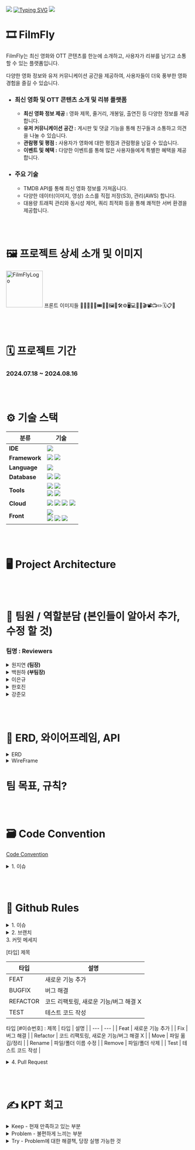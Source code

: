 <img src="https://capsule-render.vercel.app/api?type=waving&color=BDBDC8&height=100&section=header" />
<a href="https://git.io/typing-svg"><img src="https://readme-typing-svg.demolab.com?font=Fira+Code&weight=500&size=60&pause=1000&color=081D26&center=true&vCenter=true&width=435&lines=🎞️FILM-FLY" alt="Typing SVG" /></a>
<img src="https://capsule-render.vercel.app/api?type=waving&color=BDBDC8&height=100&section=footer" />

# 🎞️ FilmFly
 FilmFly는 최신 영화와 OTT 콘텐츠를 한눈에 소개하고, 사용자가 리뷰를 남기고 소통할 수 있는 플랫폼입니다.

 다양한 영화 정보와 유저 커뮤니케이션 공간을 제공하여, 사용자들이 더욱 풍부한 영화 경험을 즐길 수 있습니다.
- ### 최신 영화 및 OTT 콘텐츠 소개 및 리뷰 플랫폼
    - **최신 영화 정보 제공 :** 영화 제목, 줄거리, 개봉일, 출연진 등 다양한 정보를 제공합니다.
    - **유저 커뮤니케이션 공간 :** 게시판 및 댓글 기능을 통해 친구들과 소통하고 의견을 나눌 수 있습니다.
    - **관람평 및 평점 :** 사용자가 영화에 대한 평점과 관람평을 남길 수 있습니다.
    - **이벤트 및 혜택 :** 다양한 이벤트를 통해 많은 사용자들에게 특별한 혜택을 제공합니다.
- ### 주요 기술
    - TMDB API를 통해 최신 영화 정보를 가져옵니다.
    - 다양한 데이터(이미지, 영상) 소스를 직접 저장(S3), 관리(AWS) 합니다.
    - 대용량 트래픽 관리와 동시성 제어, 쿼리 최적화 등을 통해 쾌적한 서버 환경을 제공합니다.

<br/><br/>
# 🖼️ 프로젝트 상세 소개 및 이미지
<img src="https://private-user-images.githubusercontent.com/167170478/357312039-9f8ae500-ba16-4136-a4a2-ca8654ed6192.png?jwt=eyJhbGciOiJIUzI1NiIsInR5cCI6IkpXVCJ9.eyJpc3MiOiJnaXRodWIuY29tIiwiYXVkIjoicmF3LmdpdGh1YnVzZXJjb250ZW50LmNvbSIsImtleSI6ImtleTUiLCJleHAiOjE3MjM1MzM5NDcsIm5iZiI6MTcyMzUzMzY0NywicGF0aCI6Ii8xNjcxNzA0NzgvMzU3MzEyMDM5LTlmOGFlNTAwLWJhMTYtNDEzNi1hNGEyLWNhODY1NGVkNjE5Mi5wbmc_WC1BbXotQWxnb3JpdGhtPUFXUzQtSE1BQy1TSEEyNTYmWC1BbXotQ3JlZGVudGlhbD1BS0lBVkNPRFlMU0E1M1BRSzRaQSUyRjIwMjQwODEzJTJGdXMtZWFzdC0xJTJGczMlMkZhd3M0X3JlcXVlc3QmWC1BbXotRGF0ZT0yMDI0MDgxM1QwNzIwNDdaJlgtQW16LUV4cGlyZXM9MzAwJlgtQW16LVNpZ25hdHVyZT1jZTMyY2RhZjc1YTRlMjE2ZjExNGM0Yjc5YWU2NzhhYzk5YWRhZDU4N2QwZjYyNmNjODZhYjE0NzhhYTFjNDA3JlgtQW16LVNpZ25lZEhlYWRlcnM9aG9zdCZhY3Rvcl9pZD0wJmtleV9pZD0wJnJlcG9faWQ9MCJ9.ShtWppUmBI30IsLPqNALIFGVwos-dzOGuCzOHv5KPVU" alt="FilmFlyLogo" style="width: 100px;">
프론트 이미지들
🙏🙏🤝🎉✨🎟️🎫🎁🖼️🎨🛠️⚙️🖥️💻🪪🎥🎬📽️📺✏️🗓️📋📌

<br/><br/>
# 🗓️ 프로젝트 기간
### 2024.07.18 ~ 2024.08.16

<br/><br/>
# ⚙️ 기술 스택

| **분류**   | **기술**                                                                                           |
|------------|--------------------------------------------------------------------------------------------------|
| **IDE**    | <img src="https://img.shields.io/badge/IntelliJ_IDEA-000000?style=for-the-badge&logo=intellijidea&logoColor=white"> |
| **Framework** | <img src="https://img.shields.io/badge/springboot(3.3.1)-6DB33F?style=for-the-badge&logo=springboot&logoColor=white"> <img src="https://img.shields.io/badge/Spring Security-6DB33F?style=for-the-badge&logo=Spring Security&logoColor=white">|
| **Language** | <img src="https://img.shields.io/badge/java(JDK17)-007396?style=for-the-badge&logo=OpenJDK&logoColor=white"> |
| **Database** | <img src="https://img.shields.io/badge/MySQL-4479A1?style=for-the-badge&logo=MySQL&logoColor=white"> <img src="https://img.shields.io/badge/Redis-DC382D?style=for-the-badge&logo=Redis&logoColor=white"> |
| **Tools**   | <img src="https://img.shields.io/badge/Git-F05032?style=for-the-badge&logo=git&logoColor=white"> <img src="https://img.shields.io/badge/GitHub-100000?style=for-the-badge&logo=github&logoColor=white"> <br/><img src="https://img.shields.io/badge/nginx-%23009639.svg?style=for-the-badge&logo=nginx&logoColor=white"> <img src="https://img.shields.io/badge/docker-%230db7ed.svg?style=for-the-badge&logo=docker&logoColor=white"> |
| **Cloud**   | <img src="https://img.shields.io/badge/Amazon%20EC2-FF9900?style=for-the-badge&logo=Amazon%20EC2&logoColor=white"> <img src="https://img.shields.io/badge/Amazon%20S3-569A31?style=for-the-badge&logo=Amazon%20S3&logoColor=white"> <img src="https://img.shields.io/badge/GitHub_Actions-2088FF?style=for-the-badge&logo=github-actions&logoColor=white"> <img src="https://img.shields.io/badge/ElastiCache-005571?style=for-the-badge&logo=Elasticsearch&logoColor=white">|
| **Front**   | <img src="https://img.shields.io/badge/Thymeleaf-005F0F?style=for-the-badge&logo=Thymeleaf&logoColor=white"> <br/><img src="https://img.shields.io/badge/HTML5-E34F26?style=for-the-badge&logo=HTML5&logoColor=white"> <img src="https://img.shields.io/badge/JavaScript-F7DF1E?style=for-the-badge&logo=JavaScript&logoColor=white"> <img src="https://img.shields.io/badge/CSS3-1572B6?style=for-the-badge&logo=CSS3&logoColor=white">|

<br/><br/>
# 🖥️ Project Architecture


<br/><br/>
# 🪪 팀원 / 역할분담   (본인들이 알아서 추가, 수정 할 것)
### 팀명 : Reviewers
<details>
    <summary>원지연 <b>(팀장)</b></summary>
    <ul>
        <li>리뷰, 좋아요, 싫어요</li>
        <li>프론트 전반적인 틀 작업</li>
        <li>CloudFront, S3 연결</li>
        <li>더미 데이터 제작 - credit, genre, movieCredit, movieGenrelds 등등.. </li>
        <li>ElastiCache 를 이용한 분산 락</li>
        <li>(프론트) - 사용자가 좋아요를 누른 컨턴츠(영화, 리뷰, 게시물, 댓글)</li>
    </ul>
</details>
<details>
    <summary>백원하 <b>(부팀장)</b></summary> 
    <ul>
        <li>영화, 보관함, 찜, 배우, 장</li>
        <li>TMDB API 를 활용해 관리자용 데이터 크롤링</li>
        <li>프로젝트 RDS 연동</li>
        <li>Github Actions, Docker, EC2 연동</li>
        <li>(프론트) - 메인 페이지 제작 및 백엔드 연동 및 추가 api 구현</li>
    </ul>
</details>
<details>
      <summary>이은규</summary>
      <ul>
        <li>시큐리티, 사용자 기능, 신고, 차단</li>
        <li>소셜 로그인</li>
        <li>이메일 인증</li>
        <li>(프론트) - 관리자 페이지 제작, UI 최종 디자인 수정</li>
      </ul>
</details>

<details>
        <summary>한호진</summary> 
        <ul>
            <li>운영보드, 쿠폰</li>
            <li>좋아요, 싫어요 코드 추가 기능 개발</li>
            <li>(프론트) - 유저가 갖고 있는 쿠폰, 마이페이지 작업</li>
        </ul>
</details>
<details>
        <summary>강준모</summary> 
        <ul>
            <li>게시판, 댓글</li>
            <li>썸머노트 연동 게시판 작업, S3 이미지 관리</li>
            <li>운영 게시판, 보관함 추가 기능 개발</li>
            <li>더미 데이터 제작 - 유저, 블락, 영화 보관함, 찜하기, 좋아요, 싫어요, 게시글, 댓글, 리뷰</li>
            <li>(프론트) - 유저의 게시글, 댓글, 리뷰, 찜, 보관함, 영화 페이지 보관함 기능</li>
        </ul>
</details>


<br/><br/>
# 🎨 ERD, 와이어프레임, API 
<details>
    <summary>ERD</summary>
    <img src="https://private-user-images.githubusercontent.com/167170478/357311894-ac21cbb8-feec-4523-b46b-5d8ada18a7ee.png?jwt=eyJhbGciOiJIUzI1NiIsInR5cCI6IkpXVCJ9.eyJpc3MiOiJnaXRodWIuY29tIiwiYXVkIjoicmF3LmdpdGh1YnVzZXJjb250ZW50LmNvbSIsImtleSI6ImtleTUiLCJleHAiOjE3MjM1MzM5NDcsIm5iZiI6MTcyMzUzMzY0NywicGF0aCI6Ii8xNjcxNzA0NzgvMzU3MzExODk0LWFjMjFjYmI4LWZlZWMtNDUyMy1iNDZiLTVkOGFkYTE4YTdlZS5wbmc_WC1BbXotQWxnb3JpdGhtPUFXUzQtSE1BQy1TSEEyNTYmWC1BbXotQ3JlZGVudGlhbD1BS0lBVkNPRFlMU0E1M1BRSzRaQSUyRjIwMjQwODEzJTJGdXMtZWFzdC0xJTJGczMlMkZhd3M0X3JlcXVlc3QmWC1BbXotRGF0ZT0yMDI0MDgxM1QwNzIwNDdaJlgtQW16LUV4cGlyZXM9MzAwJlgtQW16LVNpZ25hdHVyZT1mZjU2NDZlY2VmNDgxOTI5ZTk2ZjU2NjZmMjU3ZmQ1ZDAwZjM1ZTRhMTI1MjA1Mjk5ODNlZmVkNDhkMTY4OGYzJlgtQW16LVNpZ25lZEhlYWRlcnM9aG9zdCZhY3Rvcl9pZD0wJmtleV9pZD0wJnJlcG9faWQ9MCJ9.DzTD9wwncmeYYE61cLhR1jg73DunAXt8sOhgKZASzSA" alt="FilmFlyERD" style="max-width: 100%;">
</details>

<details>
    <summary>WireFrame</summary>
    <img src="https://private-user-images.githubusercontent.com/167170478/357311964-68a8aed5-4192-4f78-aef5-368de4c73bd7.png?jwt=eyJhbGciOiJIUzI1NiIsInR5cCI6IkpXVCJ9.eyJpc3MiOiJnaXRodWIuY29tIiwiYXVkIjoicmF3LmdpdGh1YnVzZXJjb250ZW50LmNvbSIsImtleSI6ImtleTUiLCJleHAiOjE3MjM1MzM5NDcsIm5iZiI6MTcyMzUzMzY0NywicGF0aCI6Ii8xNjcxNzA0NzgvMzU3MzExOTY0LTY4YThhZWQ1LTQxOTItNGY3OC1hZWY1LTM2OGRlNGM3M2JkNy5wbmc_WC1BbXotQWxnb3JpdGhtPUFXUzQtSE1BQy1TSEEyNTYmWC1BbXotQ3JlZGVudGlhbD1BS0lBVkNPRFlMU0E1M1BRSzRaQSUyRjIwMjQwODEzJTJGdXMtZWFzdC0xJTJGczMlMkZhd3M0X3JlcXVlc3QmWC1BbXotRGF0ZT0yMDI0MDgxM1QwNzIwNDdaJlgtQW16LUV4cGlyZXM9MzAwJlgtQW16LVNpZ25hdHVyZT1lN2Y5YjRjYWE1Nzg5ZTQyN2Q2ZDYyNmU3YzM5MzUyYTNhY2JiMGM2Nzk1MzljZTA5Mzc2ZjlhN2M5NjllMjc3JlgtQW16LVNpZ25lZEhlYWRlcnM9aG9zdCZhY3Rvcl9pZD0wJmtleV9pZD0wJnJlcG9faWQ9MCJ9.F0WA6pLTGIzhhNoNKtIK_Ue_KCbckSQqc8utDxdc68U" alt="FilmFlyWireFrame" style="max-width: 100%;">
</details>


# 팀 목표, 규칙? 

<br/><br/>
# 🗃️ Code Convention
[Code Convention](https://teamsparta.notion.site/Code-Convention-9919eb53435a4ca68192b5939cf42c10)

<details>
    <summary>1. 이슈</summary>
    <ul>
        <li>메인 기능에 대한 이슈를 만들고 세부 이슈를 만들기 ex) [FEAT] 리뷰 기능</li>
        <li>Assignees, Labels, Projects 달아 주기</li>
    </ul>
    
</details>


<br/><br/>
# 🤝 Github Rules
<details>
    <summary>1. 이슈</summary>
    <ul>
        <li>메인 기능에 대한 이슈를 만들고 세부 이슈를 만들기 ex) [FEAT] 리뷰 기능</li>
        <li>Assignees, Labels, Projects 달아 주기</li>
    </ul>
</details>
<details>
    <summary>2. 브랜치</summary>
    <ul>
        <li>이슈를 만들고 이슈창 오른쪽에 Development에서 create a branch 를 클릭해서 기본으로 정해주는 이름으로 브랜치 만들기</li>
        <li>세부 이슈라면? Branch Source 를 메인 브랜치로 선택하기</li>
            - main → dev → feat / refactor / fix
            - **`feat/기능명` → 이케!**
    </ul>
</details>
3. 커밋 메세지

[타입] 제목

| 타입 | 설명 |
| --- | --- |
| FEAT | 새로운 기능 추가 |
| BUGFIX | 버그 해결 |
| REFACTOR | 코드 리팩토링, 새로운 기능/버그 해결 X |
| TEST | 테스트 코드 작성 |


타입 [#이슈번호] : 제목
| 타입 | 설명 |
| --- | --- |
| Feat | 새로운 기능 추가 |
| Fix | 버그 해결 |
| Refactor | 코드 리팩토링, 새로운 기능/버그 해결 X |
| Move | 파일 옮김/정리 |
| Rename | 파일/폴더 이름 수정 |
| Remove | 파일/폴더 삭제 |
| Test | 테스트 코드 작성 |

<details>
    <summary>4. Pull Request</summary>
    <ul>
        <li>`기능만 입력` 더 설명할 내용이 있으면 안쪽에 적기</li>
        <li>세부 브랜치에서 메인 브랜치로 PR을 날리고 메인 브랜치의 기능이 다 끝나면 dev로 PR
Assignees, Labels, Projects 달아 주기</li>
    </ul>
</details>


<br/><br/>
# ✍️ KPT 회고
<details>
    <summary>Keep - 현재 만족하고 있는 부분</summary>
    <ul>
        <li>123</li>
        <li>456</li>
    </ul>
</details>

<details>
    <summary>Problem - 불편하게 느끼는 부분</summary>
    <ul>
        <li>123</li>
        <li>456</li>
    </ul>
</details>

<details>
    <summary>Try - Problem에 대한 해결책, 당장 실행 가능한 것</summary>
    <ul>
        <li>123</li>
        <li>456</li>
    </ul>
</details>
